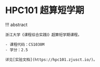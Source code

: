 # HPC101 超算短学期

!!! abstract

    浙江大学《课程综合实践Ⅰ》超算短学期课程。

    - 课程代码：CS1030M
    - 学分：2.5

    详见[实验文档](https://hpc101.zjusct.io/)。
